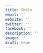 ```yaml
---
title: Sholo
email: ''
website: ''
twitter: ''
facebook: ''
description: ''
image: ''
draft: true
---
```

